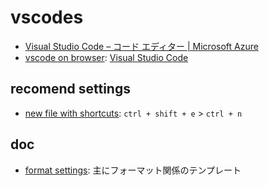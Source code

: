 # vscodes

- [Visual Studio Code – コード エディター \| Microsoft Azure](https://azure.microsoft.com/ja-jp/products/visual-studio-code/)
- [vscode on browser](./onBrowser/README.md): [Visual Studio Code](https://vscode.dev/)

## recomend settings

- [new file with shortcuts](./shortcut.md): `ctrl + shift + e` > `ctrl + n`

## doc

- [format settings](./formatsettings): 主にフォーマット関係のテンプレート

